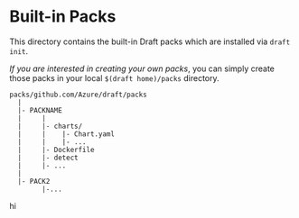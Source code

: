 # Built-in Packs

This directory contains the built-in Draft packs which are installed via `draft init`.

_If you are interested in creating your own packs_, you can simply create those packs in your local `$(draft home)/packs` directory.

```
packs/github.com/Azure/draft/packs
  |
  |- PACKNAME
  |     |
  |     |- charts/
  |     |    |- Chart.yaml
  |     |    |- ...
  |     |- Dockerfile
  |     |- detect
  |     |- ...
  |
  |- PACK2
        |-...
```
hi
